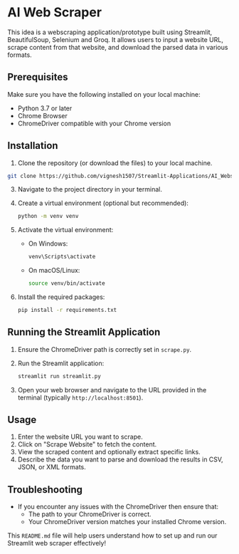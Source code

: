 # AI Web Scraper

This idea is a webscraping application/prototype built using Streamlit, BeautifulSoup, Selenium and Groq. It allows users to input a website URL, scrape content from that website, and download the parsed data in various formats.

## Prerequisites

Make sure you have the following installed on your local machine:

- Python 3.7 or later
- Chrome Browser
- ChromeDriver compatible with your Chrome version

## Installation

1. Clone the repository (or download the files) to your local machine.

```bash
git clone https://github.com/vignesh1507/Streamlit-Applications/AI_Webscraper.git
```

3. Navigate to the project directory in your terminal.
4. Create a virtual environment (optional but recommended):

   ```bash
   python -m venv venv
   ```

5. Activate the virtual environment:

   - On Windows:

     ```bash
     venv\Scripts\activate
     ```

   - On macOS/Linux:

     ```bash
     source venv/bin/activate
     ```

6. Install the required packages:

   ```bash
   pip install -r requirements.txt
   ```

## Running the Streamlit Application

1. Ensure the ChromeDriver path is correctly set in `scrape.py`.
2. Run the Streamlit application:

   ```bash
   streamlit run streamlit.py
   ```

3. Open your web browser and navigate to the URL provided in the terminal (typically `http://localhost:8501`).

## Usage

1. Enter the website URL you want to scrape.
2. Click on "Scrape Website" to fetch the content.
3. View the scraped content and optionally extract specific links.
4. Describe the data you want to parse and download the results in CSV, JSON, or XML formats.

## Troubleshooting

- If you encounter any issues with the ChromeDriver then ensure that:
  - The path to your ChromeDriver is correct.
  - Your ChromeDriver version matches your installed Chrome version.


This `README.md` file will help users understand how to set up and run our Streamlit web scraper effectively!
